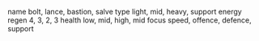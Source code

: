 name
	bolt, lance, bastion, salve
type
	light, mid, heavy, support
energy regen
	4, 3, 2, 3
health
	low, mid, high, mid
focus
	speed, offence, defence, support